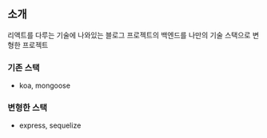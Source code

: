 ## 소개

리액트를 다루는 기술에 나와있는 블로그 프로젝트의 백엔드를 나만의 기술 스택으로 변형한 프로젝트

### 기존 스택

- koa, mongoose

### 변형한 스택

- express, sequelize
